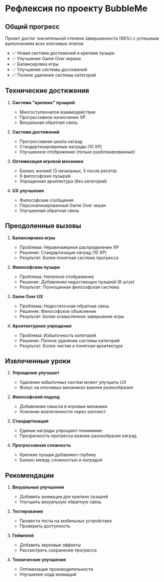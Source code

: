 # Рефлексия по проекту BubbleMe

## Общий прогресс
Проект достиг значительной степени завершенности (98%) с успешным выполнением всех ключевых этапов:
- ✅ Новая система достижений и крепкие пузыри
- ✅ Улучшение Game Over экрана
- ✅ Балансировка игры
- ✅ Улучшение системы достижений
- ✅ Полное удаление системы категорий

## Технические достижения
1. **Система "крепких" пузырей**
   - Многоступенчатое взаимодействие
   - Прогрессивное начисление XP
   - Визуальная обратная связь

2. **Система достижений**
   - Прогрессивная шкала наград
   - Стандартизированные награды (10 XP)
   - Улучшенное отображение (только разблокированные)

3. **Оптимизация игровой механики**
   - Баланс жизней (3 начальных, 5 после ресета)
   - 8 философских пузырей
   - Упрощенная архитектура (без категорий)

4. **UX улучшения**
   - Философские сообщения
   - Персонализированный Game Over экран
   - Улучшенная обратная связь

## Преодоленные вызовы
1. **Балансировка игры**
   - Проблема: Неравномерное распределение XP
   - Решение: Стандартизация наград (10 XP)
   - Результат: Более понятная система прогресса

2. **Философские пузыри**
   - Проблема: Неполное отображение
   - Решение: Добавление недостающих пузырей (8 штук)
   - Результат: Полноценная философская система

3. **Game Over UX**
   - Проблема: Недостаточная обратная связь
   - Решение: Философское объяснение
   - Результат: Более осмысленное завершение игры

4. **Архитектурное упрощение**
   - Проблема: Избыточность категорий
   - Решение: Полное удаление системы категорий
   - Результат: Более чистая и понятная архитектура

## Извлеченные уроки
1. **Упрощение улучшает**
   - Удаление избыточных систем может улучшить UX
   - Фокус на ключевых механиках важнее разнообразия

2. **Философский подход**
   - Добавление смысла в игровые механики
   - Усиление вовлеченности через контекст

3. **Стандартизация**
   - Единые награды упрощают понимание
   - Прозрачность прогресса важнее разнообразия наград

4. **Прогрессивная сложность**
   - Крепкие пузыри добавляют глубину
   - Баланс между сложностью и наградой

## Рекомендации
1. **Визуальные улучшения**
   - Добавить анимации для крепких пузырей
   - Улучшить визуальную обратную связь

2. **Тестирование**
   - Провести тесты на мобильных устройствах
   - Проверить доступность

3. **Геймплей**
   - Добавить звуковые эффекты
   - Рассмотреть сохранение прогресса

4. **Технические улучшения**
   - Оптимизация производительности
   - Улучшение кода анимаций 